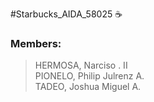 #Starbucks_AIDA_58025 ☕

### Members:
> HERMOSA, Narciso . II <br> PIONELO, Philip Julrenz A. <br> TADEO, Joshua Miguel A.
